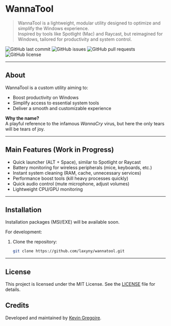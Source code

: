 # WannaTool

> WannaTool is a lightweight, modular utility designed to optimize and simplify the Windows experience.  
> Inspired by tools like Spotlight (Mac) and Raycast, but reimagined for Windows, tailored for productivity and system control.

![GitHub last commit](https://img.shields.io/github/last-commit/laxyny/wannatool?style=for-the-badge)
![GitHub issues](https://img.shields.io/github/issues/laxyny/wannatool?style=for-the-badge)
![GitHub pull requests](https://img.shields.io/github/issues-pr/laxyny/wannatool?style=for-the-badge)
![GitHub license](https://img.shields.io/github/license/laxyny/wannatool?style=for-the-badge)

---

## About

WannaTool is a custom utility aiming to:
- Boost productivity on Windows
- Simplify access to essential system tools
- Deliver a smooth and customizable experience

**Why the name?**  
A playful reference to the infamous *WannaCry* virus, but here the only tears will be tears of joy.

---

## Main Features (Work in Progress)

- Quick launcher (ALT + Space), similar to Spotlight or Raycast
- Battery monitoring for wireless peripherals (mice, keyboards, etc.)
- Instant system cleaning (RAM, cache, unnecessary services)
- Performance boost tools (kill heavy processes quickly)
- Quick audio control (mute microphone, adjust volumes)
- Lightweight CPU/GPU monitoring

---

## Installation

Installation packages (MSI/EXE) will be available soon.

For development:
1. Clone the repository:
   ```bash
   git clone https://github.com/laxyny/wannatool.git

---

## License

This project is licensed under the MIT License. See the [LICENSE](LICENSE) file for details.

## Credits

Developed and maintained by [Kevin Gregoire](https://github.com/laxyny).
